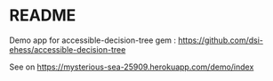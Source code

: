 # README

Demo app for accessible-decision-tree gem : https://github.com/dsi-ehess/accessible-decision-tree

See on https://mysterious-sea-25909.herokuapp.com/demo/index
